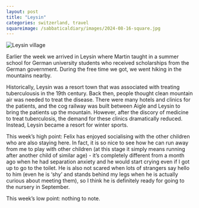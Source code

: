 ```yaml
---
layout: post
title: "Leysin"
categories: switzerland, travel
squareimage: /sabbaticaldiary/images/2024-08-16-square.jpg
---
```

<img src="/sabbaticaldiary/images/2024-08-16.jpg" alt="Leysin village" class="center">

Earlier the week we arrived in Leysin where Martin taught in a summer school for German university students who received scholarships from the German government. During the free time we got, we went hiking in the mountains nearby.

Historically, Leysin was a resort town that was associated with treating tuberculousis in the 19th century. Back then, people thought clean mountain air was needed to treat the disease. There were many hotels and clinics for the patients, and the cog railway was built between Aigle and Leysin to bring the patients up the mountain. However, after the discory of medicine to treat tuberculosis, the demand for these clinics dramatically reduced. Instead, Leysin became a resort for winter sports.    

This week’s high point: Felix has enjoyed socialising with the other children who are also staying here. In fact, it is so nice to see how he can run away from me to play with other children (at this stage it simply means running after another child of similar age) - it’s completely different from a month ago when he had separation anxiety and he would start crying even if I got up to go to the toilet. He is also not scared when lots of strangers say hello to him (even he is ‘shy’ and stands behind my legs when he is actually curious about meeting them), so I think he is definitely ready for going to the nursery in September. 

This week’s low point: nothing to note.